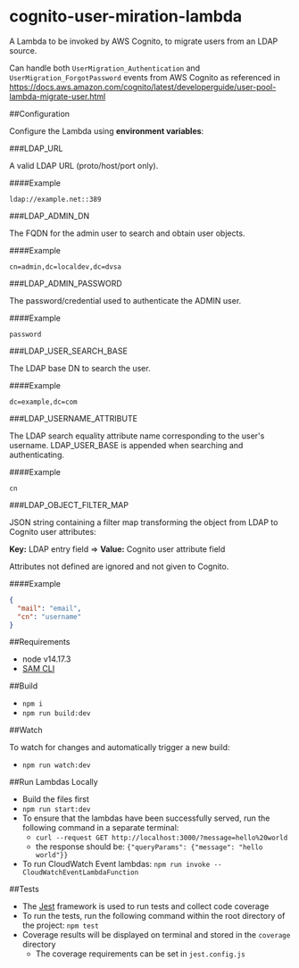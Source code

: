 # cognito-user-miration-lambda

A Lambda to be invoked by AWS Cognito, to migrate users from an LDAP source.

Can handle both `UserMigration_Authentication` and `UserMigration_ForgotPassword` events from AWS Cognito as referenced in https://docs.aws.amazon.com/cognito/latest/developerguide/user-pool-lambda-migrate-user.html

##Configuration

Configure the Lambda using **environment variables**:

###LDAP_URL

A valid LDAP URL (proto/host/port only).

####Example
```text
ldap://example.net::389
```

###LDAP_ADMIN_DN

The FQDN for the admin user to search and obtain user objects.

####Example
```text
cn=admin,dc=localdev,dc=dvsa
```

###LDAP_ADMIN_PASSWORD

The password/credential used to authenticate the ADMIN user.

####Example
```text
password
```

###LDAP_USER_SEARCH_BASE

The LDAP base DN to search the user.

####Example
```text
dc=example,dc=com
```

###LDAP_USERNAME_ATTRIBUTE

The LDAP search equality attribute name corresponding to the user's username. LDAP_USER_BASE is appended when searching and authenticating.

####Example
```text
cn
```

###LDAP_OBJECT_FILTER_MAP

JSON string containing a filter map transforming the object from LDAP to Cognito user attributes:

**Key:** LDAP entry field  =>  **Value:** Cognito user attribute field

Attributes not defined are ignored and not given to Cognito.

####Example
```json
{
  "mail": "email",
  "cn": "username"
}
```

##Requirements

- node v14.17.3
- [SAM CLI](https://docs.aws.amazon.com/serverless-application-model/latest/developerguide/serverless-sam-cli-install.html)


##Build

- `npm i`
- `npm run build:dev`

##Watch

To watch for changes and automatically trigger a new build:
- `npm run watch:dev`


##Run Lambdas Locally

- Build the files first
- `npm run start:dev`
- To ensure that the lambdas have been successfully served, run the following command in a separate terminal:
    - `curl --request GET http://localhost:3000/?message=hello%20world`
    - the response should be: `{"queryParams": {"message": "hello world"}}`
- To run CloudWatch Event lambdas: `npm run invoke -- CloudWatchEventLambdaFunction`


##Tests

- The [Jest](https://jestjs.io/) framework is used to run tests and collect code coverage
- To run the tests, run the following command within the root directory of the project: `npm test`
- Coverage results will be displayed on terminal and stored in the `coverage` directory
    - The coverage requirements can be set in `jest.config.js`

